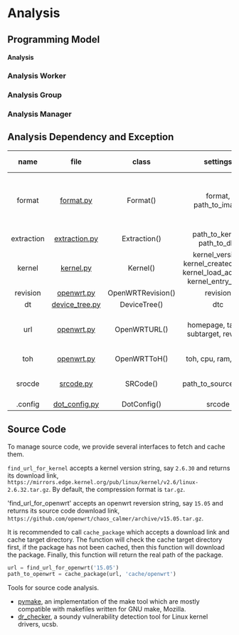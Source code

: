 # Analysis

## Programming Model

#### Analysis

### Analysis Worker

### Analysis Group

### Analysis Manager

## Analysis Dependency and Exception

|name|file|class|settings|dependent on|exception|
|:---:|:---:|:---:|:---:|:---:|:---:|
|format|[format.py](./format.py)|Format()|format, path_to_image|-|you must tell binwalk to recognize this new format|
|extraction|[extraction.py](./extraction.py)|Extraction()|path_to_kernel, path_to_dbt|format|-|
|kernel|[kernel.py](./kernel.py)|Kernel()|kernel_version, kernel_created_time, kernel_load_address, kernel_entry_point|extraction|-|
|revision|[openwrt.py](./openwrt.py)|OpenWRTRevision()|revision|kernel|-|
|dt|[device_tree.py](./device_tree)|DeviceTree()|dtc|extraction|-|
|url|[openwrt.py](./openwrt.py)|OpenWRTURL()|homepage, target, subtarget, revision|-|update download url for this firmware|
|toh|[openwrt.py](./openwrt.py)|OpenWRTToH()|toh, cpu, ram, flash|revision, url|-|
|srocde|[srcode.py](./srcopy.py)|SRCode()|path_to_source_code|strings, revision, url|-|
|.config|[dot_config.py](./dot_config.py)|DotConfig()|srcode|cpu|-|

## Source Code

To manage source code, we provide several interfaces to fetch and cache them.

`find_url_for_kernel` accepts a kernel version string, say `2.6.30` and returns
its download link, `https://mirrors.edge.kernel.org/pub/linux/kernel/v2.6/linux-2.6.32.tar.gz`.
By default, the compression format is `tar.gz`.

'find_url_for_openwrt' accepts an openwrt reversion string, say `15.05` and returns
its source code download link, `https://github.com/openwrt/chaos_calmer/archive/v15.05.tar.gz`.


It is recommended to call `cache_package` which accepts a download link and cache
target directory. The function will check the cache target directory first, if the
package has not been cached, then this function will download the package. Finally, this
function will return the real path of the package.

```python
url = find_url_for_openwrt('15.05')
path_to_openwrt = cache_package(url, 'cache/openwrt')
```

Tools for source code analysis.
+ [pymake](https://github.com/mozilla/pymake), an implementation of the make tool
which are mostly compatible with makefiles written for GNU make, Mozilla.
+ [dr_checker](https://github.com/ucsb-seclab/dr_checker), a soundy vulnerability 
detection tool for Linux kernel drivers, ucsb.
